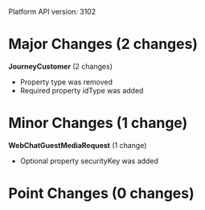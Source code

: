 Platform API version: 3102


# Major Changes (2 changes)

**JourneyCustomer** (2 changes)

* Property type was removed
* Required property idType was added


# Minor Changes (1 change)

**WebChatGuestMediaRequest** (1 change)

* Optional property securityKey was added


# Point Changes (0 changes)
